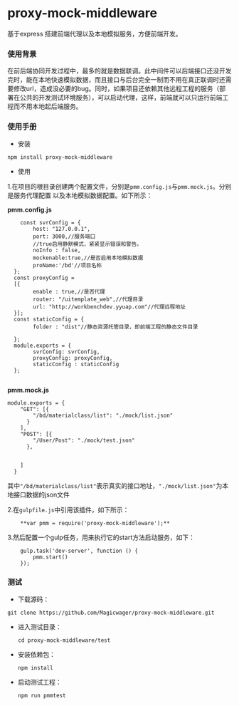 # proxy-mock-middleware
基于express 搭建前端代理以及本地模拟服务，方便前端开发。
### 使用背景
在前后端协同开发过程中，最多的就是数据联调。此中间件可以后端接口还没开发完时，能在本地快速模拟数据，而且接口与后台完全一制而不用在真正联调时还需要修改url，造成没必要的bug。同时，如果项目还依赖其他远程工程的服务（部署在公共的开发测试环境服务），可以启动代理，这样，前端就可以只运行前端工程而不用本地起后端服务。
### 使用手册
* 安装


```
npm install proxy-mock-middleware
```
* 使用


1.在项目的根目录创建两个配置文件，分别是`pmm.config.js`与`pmm.mock.js`。分别是服务代理配置	以及本地模拟数据配置。如下所示：


**pmm.config.js**


```
	const svrConfig = {
	    host: "127.0.0.1",
	    port: 3000,//服务端口
	    //true启用静默模式，紧紧显示错误和警告。
	    noInfo : false,
	    mockenable:true,//是否启用本地模拟数据
	    proName:'/bd'//项目名称
  };
  const proxyConfig = 
  [{
	    enable : true,//是否代理
	    router: "/uitemplate_web",//代理目录
	    url: "http://workbenchdev.yyuap.com"//代理远程地址
  }];
  const staticConfig = {
    	folder : "dist"//静态资源托管目录，即前端工程的静态文件目录
    
  };
  module.exports = {
	    svrConfig: svrConfig,
	    proxyConfig: proxyConfig,
	    staticConfig : staticConfig
  };
	
```



**pmm.mock.js**

```
module.exports = {
    "GET": [{
        "/bd/materialclass/list": "./mock/list.json"
      }
    ],
    "POST": [{
        "/User/Post": "./mock/test.json"
      },
      
  
    ]
  }

```




其中`"/bd/materialclass/list"`表示真实的接口地址，`"./mock/list.json"`为本地接口数据的json文件

2.在`gulpfile.js`中引用该插件，如下所示：

```
	**var pmm = require('proxy-mock-middleware');**

```

3.然后配置一个gulp任务，用来执行它的start方法启动服务，如下：

```
	gulp.task('dev-server', function () {
    	pmm.start()
	});
```
### 测试

* 下载源码：


 `git clone https://github.com/Magicwager/proxy-mock-middleware.git`

* 进入测试目录：

	`cd proxy-mock-middleware/test`

* 安装依赖包：

	`npm install`

* 启动测试工程：

	`npm run pmmtest`






